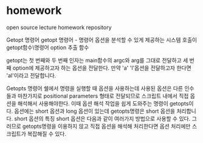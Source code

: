 # homework
open source lecture homework repository


Getopt 명령어
getopt 명령어 - 명령어 옵션을 분석할 수 있게 제공하는 시스템 호출이 getopt함수\명령어 option 추출 함수

getopt는 첫 번째와 두 번째 인자는 main함수의 argc와 arg를 그대로 전달하고 세 번째 option에 제공하고자 하는 옵션을 전달한다. 
만약 'a' 'l'옵션을 전달하고자 한다면 'al'이라고 전달합니다.



Getopts 명령어
쉘에서 명령을 실행할 때 옵션을 사용하는데 사용된 옵션은 다른 인수들과 마찬가지로 positional parameters 형태로 전달되므로 스크립트 내에서 직접 옵션을 해석해서 사용해야한다.
이때 옵션 해석 작업을 쉽게 도와주는 명령이 getopts이다.
옵션에는 short 옵션과 long 옵션이 있는데 getopts명령은 short 옵션을 처리합니다.
short 옵션의 특징
short 옵션은 다음과 같이 여러가지 방법으로 사용할 수 있다. 그러므로 getopts명령을 이용하지 않고 직접 옵션을 해석해 처리한다면 옵션 처리에만 스크립트가 복잡해질 수 있다.
